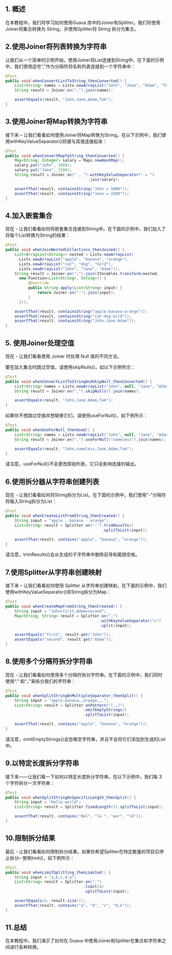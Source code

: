 ## 1. 概述

在本教程中，我们将学习如何使用Guava 库中的Joiner和Splitter。我们将使用Joiner将集合转换为 String，并使用Splitter将 String 拆分为集合。

## 2.使用Joiner将列表转换为字符串

让我们从一个简单的示例开始，使用Joiner将List连接到String中。在下面的示例中，我们使用逗号“,”作为分隔符将名称列表连接到一个字符串中：

```java
@Test
public void whenConvertListToString_thenConverted() {
    List<String> names = Lists.newArrayList("John", "Jane", "Adam", "Tom");
    String result = Joiner.on(",").join(names);

    assertEquals(result, "John,Jane,Adam,Tom");
}
```

## 3.使用Joiner将Map转换为字符串

接下来 – 让我们看看如何使用Joiner将Map转换为String。在以下示例中，我们使用withKeyValueSeparator()将键与其值连接起来：

```java
@Test
public void whenConvertMapToString_thenConverted() {
    Map<String, Integer> salary = Maps.newHashMap();
    salary.put("John", 1000);
    salary.put("Jane", 1500);
    String result = Joiner.on(" , ").withKeyValueSeparator(" = ")
                                    .join(salary);

    assertThat(result, containsString("John = 1000"));
    assertThat(result, containsString("Jane = 1500"));
}
```

## 4.加入嵌套集合

现在 - 让我们看看如何将嵌套集合连接到String中。在下面的示例中，我们加入了将每个List转换为String的结果：

```java
@Test
public void whenJoinNestedCollections_thenJoined() {
    List<ArrayList<String>> nested = Lists.newArrayList(
      Lists.newArrayList("apple", "banana", "orange"),
      Lists.newArrayList("cat", "dog", "bird"),
      Lists.newArrayList("John", "Jane", "Adam"));
    String result = Joiner.on(";").join(Iterables.transform(nested,
      new Function<List<String>, String>() {
          @Override
          public String apply(List<String> input) {
              return Joiner.on("-").join(input);
          }
      }));

    assertThat(result, containsString("apple-banana-orange"));
    assertThat(result, containsString("cat-dog-bird"));
    assertThat(result, containsString("John-Jane-Adam"));
}
```

## 5. 使用Joiner处理空值

现在 - 让我们看看使用 Joiner 时处理 Null 值的不同方法。

要在加入集合时跳过空值，请使用skipNulls()，如以下示例所示：

```java
@Test
public void whenConvertListToStringAndSkipNull_thenConverted() {
    List<String> names = Lists.newArrayList("John", null, "Jane", "Adam", "Tom");
    String result = Joiner.on(",").skipNulls().join(names);

    assertEquals(result, "John,Jane,Adam,Tom");
}
```

如果你不想跳过空值并想替换它们，请使用useForNull()，如下例所示：

```java
@Test
public void whenUseForNull_thenUsed() {
    List<String> names = Lists.newArrayList("John", null, "Jane", "Adam", "Tom");
    String result = Joiner.on(",").useForNull("nameless").join(names);

    assertEquals(result, "John,nameless,Jane,Adam,Tom");
}
```

请注意，useForNull()不会更改原始列表，它只会影响连接的输出。

## 6.使用拆分器从字符串创建列表

现在 - 让我们看看如何将String拆分为List。在下面的示例中，我们使用“-”分隔符将输入String拆分为List：

```java
@Test
public void whenCreateListFromString_thenCreated() {
    String input = "apple - banana - orange";
    List<String> result = Splitter.on("-").trimResults()
                                          .splitToList(input);

    assertThat(result, contains("apple", "banana", "orange"));
}
```

请注意，trimResults()会从生成的子字符串中删除前导和尾随空格。

## 7.使用Splitter从字符串创建映射

接下来 – 让我们看看如何使用 Splitter 从字符串创建映射。在下面的示例中，我们使用withKeyValueSeparator()将String拆分为Map：

```java
@Test
public void whenCreateMapFromString_thenCreated() {
    String input = "John=first,Adam=second";
    Map<String, String> result = Splitter.on(",")
                                         .withKeyValueSeparator("=")
                                         .split(input);

    assertEquals("first", result.get("John"));
    assertEquals("second", result.get("Adam"));
}
```

## 8.使用多个分隔符拆分字符串

现在 - 让我们看看如何使用多个分隔符拆分字符串。在下面的示例中，我们同时使用“.” 和“，”来拆分我们的字符串：

```java
@Test
public void whenSplitStringOnMultipleSeparator_thenSplit() {
    String input = "apple.banana,,orange,,.";
    List<String> result = Splitter.onPattern("[.,]")
                                  .omitEmptyStrings()
                                  .splitToList(input);

    assertThat(result, contains("apple", "banana", "orange"));
}
```

请注意，omitEmptyStrings()会忽略空字符串，并且不会将它们添加到生成的List中。

## 9.以特定长度拆分字符串

接下来——让我们看一下如何以特定长度拆分字符串。在以下示例中，我们每 3 个字符拆分一次字符串：

```java
@Test
public void whenSplitStringOnSpecificLength_thenSplit() {
    String input = "Hello world";
    List<String> result = Splitter.fixedLength(3).splitToList(input);

    assertThat(result, contains("Hel", "lo ", "wor", "ld"));
}
```

## 10.限制拆分结果

最后 - 让我们看看如何限制拆分结果。如果你希望Splitter在特定数量的项目后停止拆分– 使用limit()，如下例所示：

```java
@Test
public void whenLimitSplitting_thenLimited() {
    String input = "a,b,c,d,e";
    List<String> result = Splitter.on(",")
                                  .limit(4)
                                  .splitToList(input);

    assertEquals(4, result.size());
    assertThat(result, contains("a", "b", "c", "d,e"));
}
```

## 11.总结

在本教程中，我们演示了如何在 Guava 中使用Joiner和Splitter在集合和字符串之间进行各种转换。